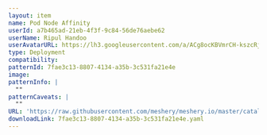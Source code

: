 ```yaml
---
layout: item
name: Pod Node Affinity
userId: a7b465ad-21eb-4f3f-9c84-56de76aebe62
userName: Ripul Handoo
userAvatarURL: https://lh3.googleusercontent.com/a/ACg8ocKBVmrCH-kszcRj5jpdBR53K1-E7YPUd3-kFmRFGGRN=s96-c
type: Deployment
compatibility: 
patternId: 7fae3c13-8807-4134-a35b-3c531fa21e4e
image: 
patternInfo: |
  ""
patternCaveats: |
  ""
URL: 'https://raw.githubusercontent.com/meshery/meshery.io/master/catalog/7fae3c13-8807-4134-a35b-3c531fa21e4e.yaml'
downloadLink: 7fae3c13-8807-4134-a35b-3c531fa21e4e.yaml
---
```

